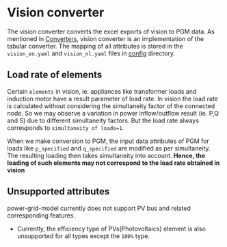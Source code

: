 <!--
SPDX-FileCopyrightText: 2022 Contributors to the Power Grid Model IO project <dynamic.grid.calculation@alliander.com>

SPDX-License-Identifier: MPL-2.0
-->

# Vision converter

The vision converter converts the excel exports of vision to PGM data. As mentioned in [Converters](converters/converter.md), vision converter is an implementation of the tabular converter.
The mapping of all attributes is stored in the `vision_en.yaml` and `vision_nl.yaml` files in [config](https://github.com/alliander-opensource/power-grid-model-io/tree/main/src/power_grid_model_io/config) directory.

## Load rate of elements 

Certain `elements` in vision, ie. appliances like transformer loads and induction motor have a result parameter of load rate.
In vision the load rate is calculated without considering the simultaneity factor of the connected node.
So we may observe a variation in power inflow/outflow result (ie. P,Q and S) due to different simultaneity factors. But the load rate always corresponds to `simultaneity of loads=1`.

When we make conversion to PGM, the input data attributes of PGM for loads like `p_specified` and `q_specified` are modified as per simultaneity. The resulting loading then takes simultaneity into account. 
**Hence, the loading of such elements may not correspond to the load rate obtained in vision**

## Unsupported attributes

power-grid-model currently does not support PV bus and related corresponding features. 
- Currently, the efficiency type of PVs(Photovoltaics) element is also unsupported for all types except the `100%` type.